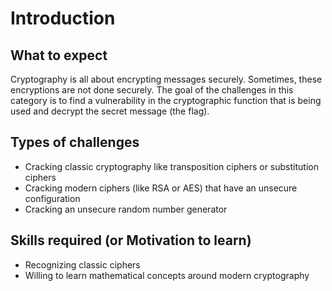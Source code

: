 # Introduction

## What to expect

Cryptography is all about encrypting messages securely. Sometimes, these encryptions are not done securely. The goal of the challenges in this category is to find a vulnerability in the cryptographic function that is being used and decrypt the secret message (the flag).

## Types of challenges
- Cracking classic cryptography like transposition ciphers or substitution ciphers
- Cracking modern ciphers (like RSA or AES) that have an unsecure configuration
- Cracking an unsecure random number generator

## Skills required (or Motivation to learn)
- Recognizing classic ciphers
- Willing to learn mathematical concepts around modern cryptography